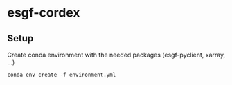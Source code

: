 # esgf-cordex


## Setup

Create conda environment with the needed packages (esgf-pyclient, xarray, ...)

```
conda env create -f environment.yml
```
